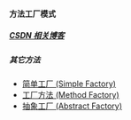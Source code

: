 #### 方法工厂模式

##### [CSDN 相关博客](https://blog.csdn.net/micoxi/article/details/84593109)


##### 其它方法

 * [简单工厂 (Simple Factory)](/src/com.lowen.design/SimpleFactoryPattern)
 * [工厂方法 (Method Factory)](/src/com.lowen.design/MethodFactoryPattern)
 * [抽象工厂 (Abstract Factory)](/src/com.lowen.design/AbstractFactoryPattern) 
